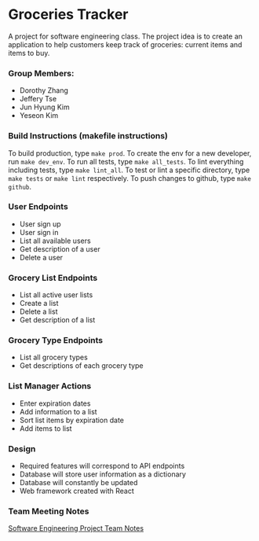 # Groceries Tracker
A project for software engineering class. The project idea is to create 
an application to help customers keep track of groceries: current items and items to buy.

### Group Members: 
- Dorothy Zhang
- Jeffery Tse
- Jun Hyung Kim
- Yeseon Kim

### Build Instructions (makefile instructions)
To build production, type `make prod`.
To create the env for a new developer, run `make dev_env`.
To run all tests, type `make all_tests`.
To lint everything including tests, type `make lint_all`.
To test or lint a specific directory, type `make tests` or `make lint` 
respectively.
To push changes to github, type `make github`.

### User Endpoints
- User sign up
- User sign in
- List all available users
- Get description of a user
- Delete a user

### Grocery List Endpoints
- List all active user lists
- Create a list
- Delete a list
- Get description of a list

### Grocery Type Endpoints
- List all grocery types
- Get descriptions of each grocery type

### List Manager Actions
- Enter expiration dates
- Add information to a list
- Sort list items by expiration date
- Add items to list

### Design
- Required features will correspond to API endpoints
- Database will store user information as a dictionary
- Database will constantly be updated
- Web framework created with React

### Team Meeting Notes
[Software Engineering Project Team Notes](https://docs.google.com/document/d/11KMQVGyT2PAPuXw1jjtB6jfMHi0jvwKVs2K-rYYlDuw/edit?usp=sharing)
